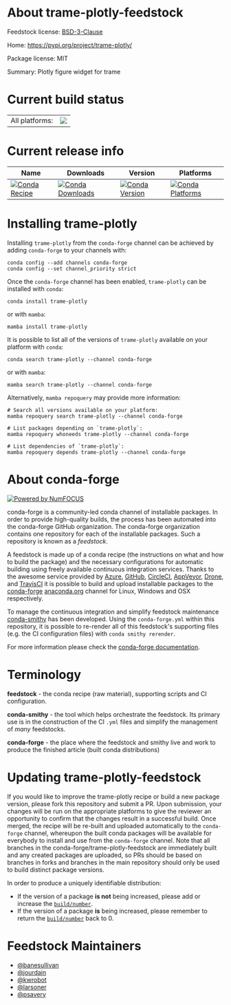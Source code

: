 About trame-plotly-feedstock
============================

Feedstock license: [BSD-3-Clause](https://github.com/conda-forge/trame-plotly-feedstock/blob/main/LICENSE.txt)

Home: https://pypi.org/project/trame-plotly/

Package license: MIT

Summary: Plotly figure widget for trame

Current build status
====================


<table><tr><td>All platforms:</td>
    <td>
      <a href="https://dev.azure.com/conda-forge/feedstock-builds/_build/latest?definitionId=18611&branchName=main">
        <img src="https://dev.azure.com/conda-forge/feedstock-builds/_apis/build/status/trame-plotly-feedstock?branchName=main">
      </a>
    </td>
  </tr>
</table>

Current release info
====================

| Name | Downloads | Version | Platforms |
| --- | --- | --- | --- |
| [![Conda Recipe](https://img.shields.io/badge/recipe-trame--plotly-green.svg)](https://anaconda.org/conda-forge/trame-plotly) | [![Conda Downloads](https://img.shields.io/conda/dn/conda-forge/trame-plotly.svg)](https://anaconda.org/conda-forge/trame-plotly) | [![Conda Version](https://img.shields.io/conda/vn/conda-forge/trame-plotly.svg)](https://anaconda.org/conda-forge/trame-plotly) | [![Conda Platforms](https://img.shields.io/conda/pn/conda-forge/trame-plotly.svg)](https://anaconda.org/conda-forge/trame-plotly) |

Installing trame-plotly
=======================

Installing `trame-plotly` from the `conda-forge` channel can be achieved by adding `conda-forge` to your channels with:

```
conda config --add channels conda-forge
conda config --set channel_priority strict
```

Once the `conda-forge` channel has been enabled, `trame-plotly` can be installed with `conda`:

```
conda install trame-plotly
```

or with `mamba`:

```
mamba install trame-plotly
```

It is possible to list all of the versions of `trame-plotly` available on your platform with `conda`:

```
conda search trame-plotly --channel conda-forge
```

or with `mamba`:

```
mamba search trame-plotly --channel conda-forge
```

Alternatively, `mamba repoquery` may provide more information:

```
# Search all versions available on your platform:
mamba repoquery search trame-plotly --channel conda-forge

# List packages depending on `trame-plotly`:
mamba repoquery whoneeds trame-plotly --channel conda-forge

# List dependencies of `trame-plotly`:
mamba repoquery depends trame-plotly --channel conda-forge
```


About conda-forge
=================

[![Powered by
NumFOCUS](https://img.shields.io/badge/powered%20by-NumFOCUS-orange.svg?style=flat&colorA=E1523D&colorB=007D8A)](https://numfocus.org)

conda-forge is a community-led conda channel of installable packages.
In order to provide high-quality builds, the process has been automated into the
conda-forge GitHub organization. The conda-forge organization contains one repository
for each of the installable packages. Such a repository is known as a *feedstock*.

A feedstock is made up of a conda recipe (the instructions on what and how to build
the package) and the necessary configurations for automatic building using freely
available continuous integration services. Thanks to the awesome service provided by
[Azure](https://azure.microsoft.com/en-us/services/devops/), [GitHub](https://github.com/),
[CircleCI](https://circleci.com/), [AppVeyor](https://www.appveyor.com/),
[Drone](https://cloud.drone.io/welcome), and [TravisCI](https://travis-ci.com/)
it is possible to build and upload installable packages to the
[conda-forge](https://anaconda.org/conda-forge) [anaconda.org](https://anaconda.org/)
channel for Linux, Windows and OSX respectively.

To manage the continuous integration and simplify feedstock maintenance
[conda-smithy](https://github.com/conda-forge/conda-smithy) has been developed.
Using the ``conda-forge.yml`` within this repository, it is possible to re-render all of
this feedstock's supporting files (e.g. the CI configuration files) with ``conda smithy rerender``.

For more information please check the [conda-forge documentation](https://conda-forge.org/docs/).

Terminology
===========

**feedstock** - the conda recipe (raw material), supporting scripts and CI configuration.

**conda-smithy** - the tool which helps orchestrate the feedstock.
                   Its primary use is in the construction of the CI ``.yml`` files
                   and simplify the management of *many* feedstocks.

**conda-forge** - the place where the feedstock and smithy live and work to
                  produce the finished article (built conda distributions)


Updating trame-plotly-feedstock
===============================

If you would like to improve the trame-plotly recipe or build a new
package version, please fork this repository and submit a PR. Upon submission,
your changes will be run on the appropriate platforms to give the reviewer an
opportunity to confirm that the changes result in a successful build. Once
merged, the recipe will be re-built and uploaded automatically to the
`conda-forge` channel, whereupon the built conda packages will be available for
everybody to install and use from the `conda-forge` channel.
Note that all branches in the conda-forge/trame-plotly-feedstock are
immediately built and any created packages are uploaded, so PRs should be based
on branches in forks and branches in the main repository should only be used to
build distinct package versions.

In order to produce a uniquely identifiable distribution:
 * If the version of a package **is not** being increased, please add or increase
   the [``build/number``](https://docs.conda.io/projects/conda-build/en/latest/resources/define-metadata.html#build-number-and-string).
 * If the version of a package **is** being increased, please remember to return
   the [``build/number``](https://docs.conda.io/projects/conda-build/en/latest/resources/define-metadata.html#build-number-and-string)
   back to 0.

Feedstock Maintainers
=====================

* [@banesullivan](https://github.com/banesullivan/)
* [@jourdain](https://github.com/jourdain/)
* [@kwrobot](https://github.com/kwrobot/)
* [@larsoner](https://github.com/larsoner/)
* [@psavery](https://github.com/psavery/)

